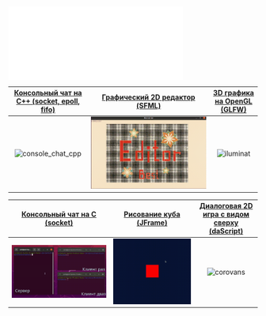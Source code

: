 <img src="/github-metrics.svg" align="middle" alt="Metrics" width="70%">

| [Консольный чат на C++ (socket, epoll, fifo)](https://github.com/EvgeniyLupanov1024/ConsoleChatOnCPP) | [Графический 2D редактор (SFML)](https://github.com/EvgeniyLupanov1024/Simdle2DEditor) | [3D графика на OpenGL (GLFW)](https://github.com/EvgeniyLupanov1024/SimpleOpenGL3DGraphic)
:-------------------------:|:-------------------------:|:-------------------------:
![console_chat_cpp](https://raw.githubusercontent.com/EvgeniyLupanov1024/EvgeniyLupanov1024/main/projects_media/ConsoleChatOnCPP/console_chat_cpp_03.gif)  |  ![best_editor_main](https://raw.githubusercontent.com/EvgeniyLupanov1024/EvgeniyLupanov1024/main/projects_media/Simdle2DEditor/best_editor_main.gif)  |  ![iluminat](https://raw.githubusercontent.com/EvgeniyLupanov1024/EvgeniyLupanov1024/main/projects_media/SimpleOpenGL3DGraphic/iluminat_1_close.gif)  |  

| [Консольный чат на C (socket)](https://github.com/EvgeniyLupanov1024/SimpleConsoleChatOnC) | [Рисование куба (JFrame)](https://github.com/EvgeniyLupanov1024/SimpleRenderOnJava) | [Диалоговая 2D игра с видом сверху (daScript)](https://github.com/EvgeniyLupanov1024/RobCorovans)
:-------------------------:|:-------------------------:|:-------------------------:
![socket](https://raw.githubusercontent.com/EvgeniyLupanov1024/EvgeniyLupanov1024/main/projects_media/SimpleConsoleChatOnC/console_chat.gif)  |  ![cube](https://raw.githubusercontent.com/EvgeniyLupanov1024/EvgeniyLupanov1024/main/projects_media/SimpleRenderOnJava/one_cube.gif)  |  ![corovans](https://raw.githubusercontent.com/EvgeniyLupanov1024/EvgeniyLupanov1024/main/projects_media/RobCorovans/corovans.gif)
